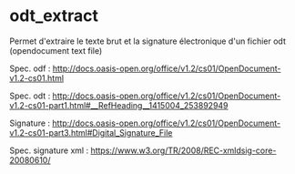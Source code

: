 # odt_extract

Permet d'extraire le texte brut et la signature électronique d'un fichier odt (opendocument text file)

Spec. odf : http://docs.oasis-open.org/office/v1.2/cs01/OpenDocument-v1.2-cs01.html

Spec. odt : http://docs.oasis-open.org/office/v1.2/cs01/OpenDocument-v1.2-cs01-part1.html#__RefHeading__1415004_253892949

Signature : http://docs.oasis-open.org/office/v1.2/cs01/OpenDocument-v1.2-cs01-part3.html#Digital_Signature_File

Spec. signature xml : https://www.w3.org/TR/2008/REC-xmldsig-core-20080610/
